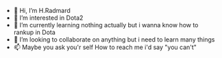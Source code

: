 - 👋 Hi, I’m H.Radmard
- 👀 I’m interested in Dota2
- 🌱 I’m currently learning nothing actually but i wanna know how to rankup in Dota
- 💞️ I’m looking to collaborate on anything but i need to learn many things
- 📫 Maybe you ask you'r self How to reach me i'd say "you can't"

<!---
Horadmard/Horadmard is a ✨ special ✨ repository because its `README.md` (this file) appears on your GitHub profile.
You can click the Preview link to take a look at your changes.
--->
